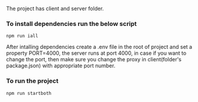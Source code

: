 The project has client and server folder.

### To install dependencies run the below script

`npm run iall`

After intalling dependencies create a .env file in the root of project and set a property PORT=4000, the server runs at port 4000, in case if you want to change the port, then make sure you change the proxy in client(folder's package.json) with appropriate port number.

### To run the project

`npm run startboth`
